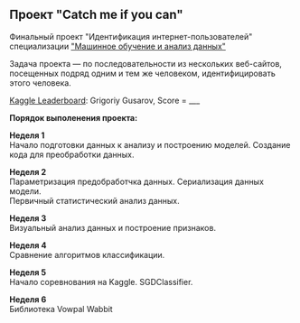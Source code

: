 ## Проект "Catch me if you can"
Финальный проект  "Идентификация интернет-пользователей" специализации  ["Машинное обучение и анализ данных"](https://www.coursera.org/specializations/machine-learning-data-analysis)


Задача проекта — по последовательности из нескольких веб-сайтов, посещенных подряд одним и тем же человеком, идентифицировать этого человека. 

[Kaggle Leaderboard](https://www.kaggle.com/c/catch-me-if-you-can-intruder-detection-through-webpage-session-tracking2/leaderboard): Grigoriy Gusarov, Score = ___

**Порядок выполенения проекта:**

**Неделя 1**<br>
Начало подготовки данных к анализу и построению моделей.
Создание кода для преобработки данных.

**Неделя 2**<br>
Параметризация предобработчка данных. Сериализация данных модели.<br>
Первичный статистический анализ данных.

**Неделя 3**<br>
Визуальный анализ данных и построение признаков.

**Неделя 4**<br>
Сравнение алгоритмов классификации.

**Неделя 5**<br>
Начало соревнования на Kaggle. SGDClassifier.

**Неделя 6**<br>
Библиотека Vowpal Wabbit

